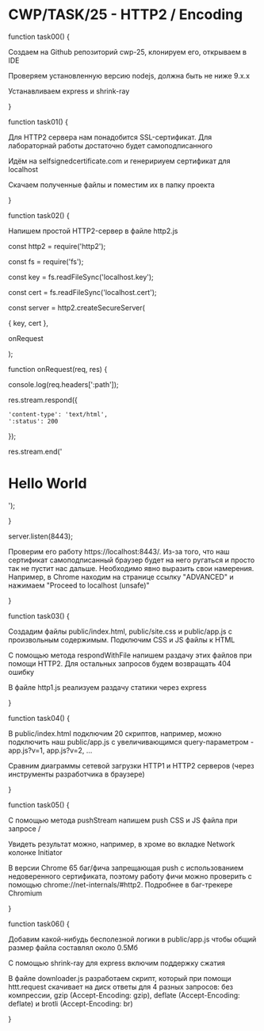 # CWP/TASK/25 - HTTP2 / Encoding

function task00() {

Создаем на Github репозиторий cwp-25, клонируем его, открываем в IDE

Проверяем установленную версию nodejs, должна быть не ниже 9.х.х

Устанавливаем express и shrink-ray

}

function task01() {

Для HTTP2 сервера нам понадобится SSL-сертификат. Для лабораторнай работы достаточно будет самоподписанного

Идём на selfsignedcertificate.com и генеририуем сертификат для localhost

Скачаем полученные файлы и поместим их в папку проекта

}

function task02() {

Напишем простой HTTP2-сервер в файле http2.js

const http2 = require('http2');

const fs = require('fs');

const key = fs.readFileSync('localhost.key');

const cert = fs.readFileSync('localhost.cert');

const server = http2.createSecureServer(

  { key, cert },

  onRequest

);

function onRequest(req, res) {

  console.log(req.headers[':path']);

  res.stream.respond({

    'content-type': 'text/html',
    ':status': 200
  });

  res.stream.end('<h1>Hello World</h1>');

}

server.listen(8443);

Проверим его работу https://localhost:8443/. Из-за того, что наш сертификат самоподписанный браузер будет на него ругаться и просто так не пустит нас дальше. Необходимо явно выразить свои намерения. Например, в Chrome находим на странице ссылку "ADVANCED" и нажимаем "Proceed to localhost (unsafe)"

}

function task03() {

Создадим файлы public/index.html, public/site.css и public/app.js с произвольным содержимым. Подключим CSS и JS файлы к HTML

С помощью метода respondWithFile напишем раздачу этих файлов при помощи HTTP2. Для остальных запросов будем возвращать 404 ошибку

В файле http1.js реализуем раздачу статики через express

}

function task04() {

В public/index.html подключим 20 скриптов, например, можно подключить наш public/app.js с увеличивающимся query-параметром - app.js?v=1, app.js?v=2, ...


Сравним диаграммы сетевой загрузки HTTP1 и HTTP2 серверов (через инструменты разработчика в браузере)

}

function task05() {

С помощью метода pushStream напишем push CSS и JS файла при запросе /

Увидеть результат можно, например, в хроме во вкладке Network колонке Initiator

В версии Chrome 65 баг/фича запрещающая push с использованием недоверенного сертификата, поэтому работу фичи можно проверить с помощью chrome://net-internals/#http2. Подробнее в баг-трекере Chromium

}

function task06() {

Добавим какой-нибудь бесполезной логики в public/app.js чтобы общий размер файла составлял около 0.5Мб

С помощью shrink-ray для express включим поддержку сжатия

В файле downloader.js разработаем скрипт, который при помощи httt.request скачивает на диск ответы для 4 разных запросов: без компрессии, gzip (Accept-Encoding: gzip), deflate (Accept-Encoding: deflate) и brotli (Accept-Encoding: br)

}